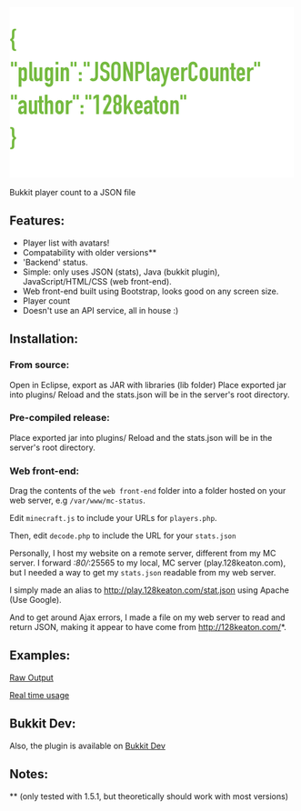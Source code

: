 
![do you see what I see?](https://github.com/128keaton/JSONPlayerCount/raw/master/src/github/img/JSONPlr.png "")

Bukkit player count to a JSON file

## Features:
* Player list with avatars!
* Compatability with older versions**
* 'Backend' status.
* Simple: only uses JSON (stats), Java (bukkit plugin), JavaScript/HTML/CSS (web front-end).
* Web front-end built using Bootstrap, looks good on any screen size.
* Player count
* Doesn't use an API service, all in house :)

## Installation:
### From source:
Open in Eclipse, export as JAR with libraries (lib folder)
Place exported jar into plugins/
Reload and the stats.json will be in the server's root directory.
### Pre-compiled release:
Place exported jar into plugins/
Reload and the stats.json will be in the server's root directory.

### Web front-end:
Drag the contents of the `web front-end` folder into a folder hosted on your web server, e.g `/var/www/mc-status`.

Edit `minecraft.js` to include your URLs for `players.php`.

Then, edit `decode.php` to include the URL for your `stats.json`

Personally, I host my website on a remote server, different from my MC server. I forward *:80/*:25565 to my local, MC server (play.128keaton.com), but I needed a way to get my `stats.json` readable from my web server. 

I simply made an alias to http://play.128keaton.com/stat.json using Apache (Use Google). 

And to get around Ajax errors, I made a file on my web server to read and return JSON, making it appear to have come from http://128keaton.com/*. 

## Examples:
[Raw Output](http://128keaton.com/applecider/players.php)

[Real time usage](http://128keaton.com/applecider/)

## Bukkit Dev:
Also, the plugin is available on [Bukkit Dev](JSONPlayercounter)

## Notes:
** (only tested with 1.5.1, but theoretically should work with most versions)
